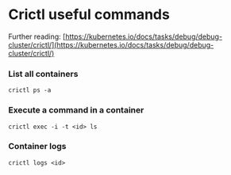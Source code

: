 # Crictl useful commands

Further reading: [https://kubernetes.io/docs/tasks/debug/debug-cluster/crictl/](https://kubernetes.io/docs/tasks/debug/debug-cluster/crictl/)

### List all containers
```
crictl ps -a
```

### Execute a command in a container
```
crictl exec -i -t <id> ls
```

### Container logs
```
crictl logs <id>
```
